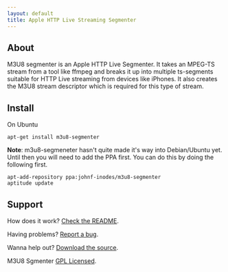 ```yaml
---
layout: default
title: Apple HTTP Live Streaming Segmenter
---
```



About
-----

M3U8 segmenter is an Apple HTTP Live Segmenter. It takes an MPEG-TS stream
from a tool like ffmpeg and breaks it up into multiple ts-segments suitable
for HTTP Live streaming from devices like iPhones. It also creates the M3U8
stream descriptor which is required for this type of stream.

Install
-------

On Ubuntu

    apt-get install m3u8-segmenter

**Note**: m3u8-segmeneter hasn't quite made it's way into Debian/Ubuntu yet. Until
then you will need to add the PPA first. You can do this by doing the following
first.

    apt-add-repository ppa:johnf-inodes/m3u8-segmenter
    aptitude update

Support
-------

How does it work? [Check the README](https://github.com/johnf/m3u8-segmenter#readme).

Having problems? [Report a bug](http://github.com/johnf/m3u8-segmenter/issues).

Wanna help out? [Download the source](http://github.com/johnf/m3u8-segmenter).

M3U8 Sgmenter <a href="http://en.wikipedia.org/wiki/GPL_License">GPL Licensed</a>.


